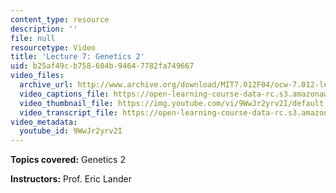 ```yaml
---
content_type: resource
description: ''
file: null
resourcetype: Video
title: 'Lecture 7: Genetics 2'
uid: b25af49c-b758-604b-9464-7782fa749667
video_files:
  archive_url: http://www.archive.org/download/MIT7.012F04/ocw-7.012-lec7-22sep2004-220k.mp4
  video_captions_file: https://open-learning-course-data-rc.s3.amazonaws.com/7-012-introduction-to-biology-fall-2004/fe695d7d0b8a5511a3a2676a551a0545_9WwJr2yrv2I.vtt
  video_thumbnail_file: https://img.youtube.com/vi/9WwJr2yrv2I/default.jpg
  video_transcript_file: https://open-learning-course-data-rc.s3.amazonaws.com/7-012-introduction-to-biology-fall-2004/7b938747b1e23c9d43f2a2c3e00faef0_9WwJr2yrv2I.pdf
video_metadata:
  youtube_id: 9WwJr2yrv2I
---
```


**Topics covered:** Genetics 2

**Instructors:** Prof. Eric Lander